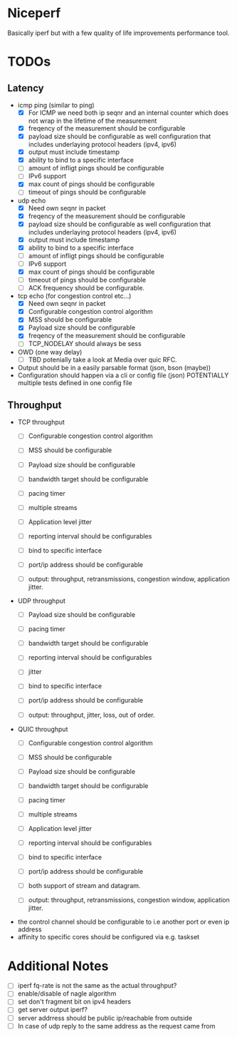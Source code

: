 # Niceperf

Basically iperf but with a few quality of life improvements performance tool.
# TODOs
## Latency
* icmp ping (similar to ping)
  - [x] For ICMP we need both ip seqnr and an internal counter which does not wrap in the lifetime of the measurement
  - [x] freqency of the measurement should be configurable
  - [x] payload size should be configurable as well configuration that includes underlaying protocol headers (ipv4, ipv6)
  - [x] output must include timestamp
  - [x] ability to bind to a specific interface
  - [ ] amount of infligt pings should be configurable
  - [ ] IPv6 support
  - [x] max count of pings should be configurable
  - [ ] timeout of pings should be configurable
* udp echo
  - [x] Need own seqnr in packet
  - [x] freqency of the measurement should be configurable
  - [x] payload size should be configurable as well configuration that includes underlaying protocol headers (ipv4, ipv6)
  - [x] output must include timestamp
  - [x] ability to bind to a specific interface
  - [ ] amount of infligt pings should be configurable
  - [ ] IPv6 support
  - [x] max count of pings should be configurable
  - [ ] timeout of pings should be configurable
  - [ ] ACK frequency should be configurable.
* tcp echo (for congestion control etc...)
  - [x] Need own seqnr in packet
  - [x] Configurable congestion control algorithm
  - [x] MSS should be configurable
  - [x] Payload size should be configurable
  - [x] freqency of the measurement should be configurable
  - [ ]  TCP_NODELAY should always be sess
* OWD (one way delay)
  - [ ] TBD potenially take a look at Media over quic RFC.
* Output should be in a easily parsable format (json, bson (maybe))
* Configuration should happen via a cli or config file (json) POTENTIALLY multiple tests defined in one config file


## Throughput
* TCP throughput
    - [ ] Configurable congestion control algorithm
    - [ ] MSS should be configurable
    - [ ] Payload size should be configurable
    - [ ] bandwidth target should be configurable
    - [ ] pacing timer
    - [ ] multiple streams
    - [ ] Application level jitter
    - [ ] reporting interval should be configurables
    - [ ] bind to specific interface
    - [ ] port/ip address should be configurable

    - [ ] output: throughput, retransmissions, congestion window, application jitter.

* UDP throughput
    - [ ] Payload size should be configurable
    - [ ] pacing timer
    - [ ] bandwidth target should be configurable
    - [ ] reporting interval should be configurables
    - [ ] jitter
    - [ ] bind to specific interface
    - [ ] port/ip address should be configurable

    - [ ] output: throughput, jitter, loss, out of order.

* QUIC throughput
  - [ ] Configurable congestion control algorithm
  - [ ] MSS should be configurable
  - [ ] Payload size should be configurable
  - [ ] bandwidth target should be configurable
  - [ ] pacing timer
  - [ ] multiple streams
  - [ ] Application level jitter
  - [ ] reporting interval should be configurables
  - [ ] bind to specific interface
  - [ ] port/ip address should be configurable
  - [ ] both support of stream and datagram.

  - [ ] output: throughput, retransmissions, congestion window, application jitter.

* the control channel should be configurable to i.e another port or even ip address
* affinity to specific cores should be configured via e.g. taskset



# Additional Notes
- [ ] iperf fq-rate is not the same as the actual throughput?
- [ ] enable/disable of nagle algorithm
- [ ] set don't fragment bit on ipv4 headers
- [ ] get server output iperf?
- [ ] server addrress should be public ip/reachable from outside
- [ ] In case of udp reply to the same address as the request came from 
